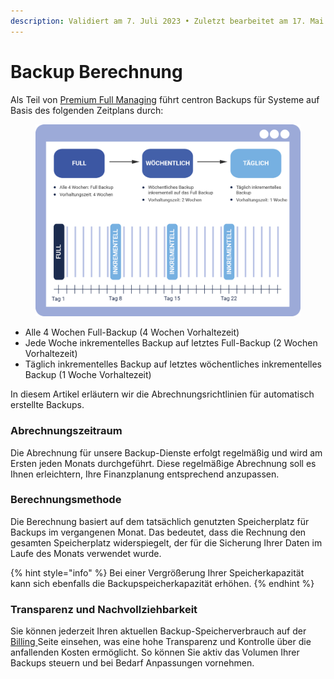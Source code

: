 ```yaml
---
description: Validiert am 7. Juli 2023 • Zuletzt bearbeitet am 17. Mai 2024
---
```


# Backup Berechnung

Als Teil von [Premium Full Managing](https://app.gitbook.com/o/qZfyhEIOoMD2Tm025WII/s/bar4fTDVVgfa3rWsZHZf/) führt centron Backups für Systeme auf Basis des folgenden Zeitplans durch:

<figure><img src="../.gitbook/assets/image (7).png" alt=""><figcaption></figcaption></figure>

* Alle 4 Wochen Full-Backup (4 Wochen Vorhaltezeit)
* Jede Woche inkrementelles Backup auf letztes Full-Backup (2 Wochen Vorhaltezeit)
* Täglich inkrementelles Backup auf letztes wöchentliches inkrementelles Backup (1 Woche Vorhaltezeit)

In diesem Artikel erläutern wir die Abrechnungsrichtlinien für automatisch erstellte Backups.

### Abrechnungszeitraum

Die Abrechnung für unsere Backup-Dienste erfolgt regelmäßig und wird am Ersten jeden Monats durchgeführt. Diese regelmäßige Abrechnung soll es Ihnen erleichtern, Ihre Finanzplanung entsprechend anzupassen.

### Berechnungsmethode

Die Berechnung basiert auf dem tatsächlich genutzten Speicherplatz für Backups im vergangenen Monat. Das bedeutet, dass die Rechnung den gesamten Speicherplatz widerspiegelt, der für die Sicherung Ihrer Daten im Laufe des Monats verwendet wurde.

{% hint style="info" %}
Bei einer Vergrößerung Ihrer Speicherkapazität kann sich ebenfalls die Backupspeicherkapazität erhöhen.
{% endhint %}

### Transparenz und Nachvollziehbarkeit

Sie können jederzeit Ihren aktuellen Backup-Speicherverbrauch auf der [Billing ](broken-reference)Seite einsehen, was eine hohe Transparenz und Kontrolle über die anfallenden Kosten ermöglicht. So können Sie aktiv das Volumen Ihrer Backups steuern und bei Bedarf Anpassungen vornehmen.
